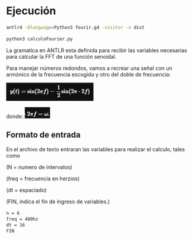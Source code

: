 # Ejecución
```bash
antlr4 -Dlanguage=Python3 fourir.g4 -visitor -o dist 
```
```bash
python3 calculoFourier.py
```

La gramatica en ANTLR esta definida para recibir las variables necesarias para calcular la FFT de una función senoidal.

Para manejar números redondos, vamos a recrear una señal con un armónico de la frecuencia escogida y otro del doble de frecuencia:

![alt text](image.png)

donde:  ![alt text](image-1.png)

## Formato de entrada

En el archivo de texto entraran las variables para realizar el calculo, tales como 

(N = numero de intervalos) 

(freq = frecuencia en herzios) 

(dt = espaciado)

(FIN, indica el fin de ingreso de variables.)
```
n = 6
freq = 400hz
dt = 16
FIN
```